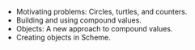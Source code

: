 * Motivating problems: Circles, turtles, and counters.
* Building and using compound values.
* Objects: A new approach to compound values.
* Creating objects in Scheme.
